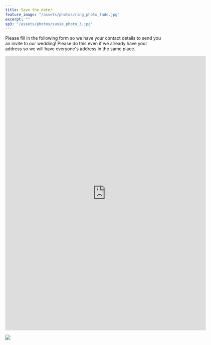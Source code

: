 ```yaml
---
title: Save the date!
feature_image: "/assets/photos/ring_photo_fade.jpg"
excerpt: ""
sp3: "/assets/photos/susie_photo_3.jpg"
---
```


Please fill in the following form so we have your contact details to send you an
invite to our wedding! Please do this even if we already have your address so we
will have everyone's address in the same place.


<iframe src="https://docs.google.com/forms/d/e/1FAIpQLSeh13f0LGqoXibIjHL_-i_IU2zMeDCfHy7jns8UCRvPjQmp1w/viewform?embedded=true" width="640" height="875" frameborder="0" marginheight="0" marginwidth="0">Loading…</iframe> 

<img
src="{{ page.sp3 | prepend: site.baseurl | replace: '//', '/' }}"
/>
